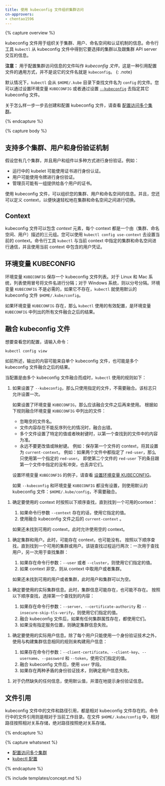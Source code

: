```yaml
---
title: 使用 kubeconfig 文件组织集群访问
cn-approvers:
- chentao1596
---
```

<!--
---
title: Organizing Cluster Access Using kubeconfig Files
---
-->

{% capture overview %}

<!--
Use kubeconfig files to organize information about clusters, users, namespaces, and
authentication mechanisms. The `kubectl` command-line tool uses kubeconfig files to
find the information it needs to choose a cluster and communicate with the API server
of a cluster.
-->
kubeconfig 文件用于组织关于集群、用户、命名空间和认证机制的信息。命令行工具 `kubectl` 从 kubeconfig 文件中得到它要选择的集群以及跟集群 API server 交互的信息。

<!--
**Note:** A file that is used to configure access to clusters is called
a *kubeconfig file*. This is a generic way of referring to configuration files.
It does not mean that there is a file named `kubeconfig`.
-->
**注意：** 用于配置集群访问信息的文件叫作 *kubeconfig 文件*，这是一种引用配置文件的通用方式，并不是说它的文件名就是 `kubeconfig`。
{: .note}

<!--
By default, `kubectl` looks for a file named `config` in the `$HOME/.kube` directory.
You can specify other kubeconfig files by setting the `KUBECONFIG` environment
variable or by setting the
[`--kubeconfig`](/docs/user-guide/kubectl/{{page.version}}/) flag.
-->
默认情况下，`kubectl` 会从 `$HOME/.kube` 目录下查找文件名为 `config` 的文件。您可以通过设置环境变量 `KUBECONFIG` 或者通过设置 [`--kubeconfig`](/docs/user-guide/kubectl/{{page.version}}/) 去指定其它 kubeconfig 文件。

<!--
For step-by-step instructions on creating and specifying kubeconfig files, see
[Configure Access to Multiple Clusters](/docs/tasks/access-application-cluster/configure-access-multiple-clusters).
-->
关于怎么样一步一步去创建和配置 kubeconfig 文件，请查看 [配置访问多个集群](/docs/tasks/access-application-cluster/configure-access-multiple-clusters)。

{% endcapture %}


{% capture body %}

<!--
## Supporting multiple clusters, users, and authentication mechanisms
-->
## 支持多个集群、用户和身份验证机制

<!--
Suppose you have several clusters, and your users and components authenticate
in a variety of ways. For example:
-->
假设您有几个集群，并且用户和组件以多种方式进行身份验证。例如：

<!--
- A running kubelet might authenticate using certificates.
- A user might authenticate using tokens.
- Administrators might have sets of certificates that they provide to individual users.
-->
- 运行中的 kubelet 可能使用证书进行身份认证。
- 用户可能使用令牌进行身份验证。
- 管理员可能有一组提供给各个用户的证书。

<!--
With kubeconfig files, you can organize your clusters, users, and namespaces.
And you can define contexts that enable users to quickly and easily switch between
clusters and namespaces.
-->
使用 kubeconfig 文件，可以组织您的集群、用户和命名空间的信息。并且，您还可以定义 context，以便快速轻松地在集群和命名空间之间进行切换。

## Context

<!--
A kubeconfig file can have *context* elements. Each context is a triple
(cluster, namespace, user). You can use `kubectl config use-context` to set
the current context. The `kubectl` command-line tool communicates with the
cluster and namespace listed in the current context. And it uses the
credentials of the user listed in the current context.
-->
kubeconfig 文件可以包含 *context* 元素，每个 context 都是一个由（集群、命名空间、用户）描述的三元组。您可以使用 `kubectl config use-context` 去设置当前的 context。命令行工具 `kubectl` 与当前 context 中指定的集群和命名空间进行通信，并且使用当前 context 中包含的用户凭证。

<!--
## The KUBECONFIG environment variable
-->
## 环境变量 KUBECONFIG

<!--
The `KUBECONFIG` environment variable holds a list of kubeconfig files.
For Linux and Mac, the list is colon-delimited. For Windows, the list
is semicolon-delimited. The `KUBECONFIG` environment variable is not
required. If the `KUBECONFIG` environment variable doesn't exist,
`kubectl` uses the default kubeconfig file, `$HOME/.kube/config`.
-->
环境变量 `KUBECONFIG` 保存一个 kubeconfig 文件列表。对于 Linux 和 Mac 系统，列表使用冒号将文件名进行分隔；对于 Windows 系统，则以分号分隔。环境变量 `KUBECONFIG` 不是必需的，如果它不存在，`kubectl` 就使用默认的 kubeconfig 文件 `$HOME/.kube/config`。

<!--
If the `KUBECONFIG` environment variable does exist, `kubectl` uses
an effective configuration that is the result of merging the files
listed in the `KUBECONFIG` environment variable.
-->
如果环境变量 `KUBECONFIG` 存在，那么 `kubectl` 使用的有效配置，是环境变量 `KUBECONFIG` 中列出的所有文件融合之后的结果。

<!--
## Merging kubeconfig files
-->
## 融合 kubeconfig 文件

<!--
To see your configuration, enter this command:
-->
想要查看您的配置，请输入命令：

```shell
kubectl config view
```

<!--
As described previously, the output might be from a single kubeconfig file,
or it might be the result of merging several kubeconfig files.
-->
如前所述，输出的内容可能来自单个 kubeconfig 文件，也可能是多个 kubeconfig 文件融合之后的结果。

<!--
Here are the rules that `kubectl` uses when it merges kubeconfig files:
-->
当配置是由多个 kubeconfig 文件融合而成时，`kubectl` 使用的规则如下：

<!--
1. If the `--kubeconfig` flag is set, use only the specified file. Do not merge.
   Only one instance of this flag is allowed.

   Otherwise, if the `KUBECONFIG` environment variable is set, use it as a
   list of files that should be merged.
   Merge the files listed in the `KUBECONFIG` envrionment variable
   according to these rules:

   * Ignore empty filenames.
   * Produce errors for files with content that cannot be deserialized.
   * The first file to set a particular value or map key wins.
   * Never change the value or map key.
     Example: Preserve the context of the first file to set `current-context`.
     Example: If two files specify a `red-user`, use only values from the first file's `red-user`.
     Even if the second file has non-conflicting entries under `red-user`, discard them.

   For an example of setting the `KUBECONFIG` environment variable, see
   [Setting the KUBECONFIG environment variable](/docs/tasks/access-application-cluster/configure-access-multiple-clusters/#set-the-kubeconfig-environment-variable).

   Otherwise, use the default kubeconfig file, `$HOME/.kube/config`, with no merging.
-->
1. 如果设置了 `--kubeconfig`，那么只使用指定的文件，不需要融合。该标志只允许设置一次。
	
   如果设置了环境变量 `KUBECONFIG`，那么应该融合文件之后再来使用。
   根据如下规则融合环境变量 `KUBECONFIG` 中列出的文件：
   
   * 忽略空的文件名。
   * 文件内容存在不能反序列化的情况时，融合出错。
   * 多个文件设置了特定的值或者映射键时，以第一个查找到的文件中的内容为准。
   * 永远不要更改值或映射键。
     例如：保存第一个文件的 context，将其设置为 `current-context`。
	 例如：如果两个文件中都指定了 `red-user`，那么只使用第一个指定的 `red-user`。
     即使第二个文件的 `red-user` 下的条目跟第一个文件中指定的没有冲突，也丢弃它们。
	 
   设置环境变量 `KUBECONFIG` 的例子，请查看 [设置环境变量 KUBECONFIG](/docs/tasks/access-application-cluster/configure-access-multiple-clusters/#set-the-kubeconfig-environment-variable)。

   如果 `--kubeconfig` 和环境变量 `KUBECONFIG` 都没有设置，则使用默认的 kubeconfig 文件：`$HOME/.kube/config`，不需要融合。
   
<!--
1. Determine the context to use based on the first hit in this chain:

    1. Use the `--context` command-line flag if it exits.
    1. Use the `current-context` from the merged kubeconfig files.

   An empty context is allowed at this point.
-->
1. 确定要使用的 context 时按照以下顺序查找，直到找到一个可用的context：
    1. 如果命令行参数 `--context` 存在的话，使用它指定的值。
	1. 使用融合 kubeconfig 文件之后的 `current-context` 。
	
   如果还未找到可用的 context，此时允许使用空的 context。	

<!--
1. Determine the cluster and user. At this point, there might or might not be a context.
   Determine the cluster and user based on the first hit in this chain,
   which is run twice: once for user and once for cluster:

   1. Use a command-line flag if it exists: `--user` or `--cluster`.
   1. If the context is non-empty, take the user or cluster from the context.

   The user and cluster can be empty at this point.
-->
1. 确定集群和用户。此时，可能存在 context，也可能没有。
   按照以下顺序查找，直到找到一个可用的集群或用户。该链查找过程运行两次：一次用于查找用户，另一次用于查找集群：
   
   1. 如果存在命令行参数：`--user` 或者 `--cluster`，则使用它们指定的值。
   1. 如果 context 非空，则从 context 中取用户或者集群。
   
   如果还未找到可用的用户或者集群，此时用户和集群可以为空。

<!--
1. Determine the actual cluster information to use. At this point, there might or
   might not be cluster information.
   Build each piece of the cluster information based on this chain; the first hit wins:

   1. Use command line flags if they exist: `--server`, `--certificate-authority`, `--insecure-skip-tls-verify`.
   1. If any cluster information attributes exist from the merged kubeconfig files, use them.
   1. If there is no server location, fail.
-->
1. 确定要使用的实际集群信息。此时，集群信息可能存在，也可能不存在。
   按照以下顺序查找，选择第一个查找到的内容：
   
   1. 如果存在命令行参数：`--server`、`--certificate-authority` 和 `--insecure-skip-tls-verify`，则使用它们指定的值。
   1. 融合 kubeconfig 文件后，如果有任何集群属性存在，都使用它们。
   1. 如果没有指定服务位置，则确定集群信息失败。

<!--
1. Determine the actual user information to use. Build user information using the same
   rules as cluster information, except allow only one authentication
   technique per user:

   1. Use command line flags if they exist: `--client-certificate`, `--client-key`, `--username`, `--password`, `--token`.
   1. Use the `user` fields from the merged kubeconfig files.
   1. If there are two conflicting techniques, fail.
-->
1. 确定要使用的实际用户信息。除了每个用户只能使用一个身份验证技术之外，使用与构建集群信息相同的规则来构建用户信息：

   1. 如果存在命令行参数：`--client-certificate`、`--client-key`、`--username`、`--password` 和 `--token`，使用它们指定的值。
   1. 融合 kubeconfig 文件后，使用 `user` 字段。
   1. 如果存在两种矛盾的身份验证技术，则确定用户信息失败。

<!--
1. For any information still missing, use default values and potentially
   prompt for authentication information.
-->
1. 对于仍然缺失的任何信息，使用默认值，并潜在地提示身份验证信息。

<!--
## File references
-->
## 文件引用

<!--
File and path references in a kubeconfig file are relative to the location of the kubeconfig file.
File references on the command line are relative to the current working directory.
In `$HOME/.kube/config`, relative paths are stored relatively, and absolute paths
are stored absolutely.
-->

kubeconfig 文件中的文件和路径引用，都是相对 kubeconfig 文件存在的。命令行中的文件引用则是相对于当前工作目录。在文件 `$HOME/.kube/config` 中，相对路径按照相对关系存储，绝对路径按照绝对关系存储。

{% endcapture %}


{% capture whatsnext %}

<!--
* [Configure Access to Multiple Clusters](/docs/tasks/access-application-cluster/configure-access-multiple-clusters/)
* [kubectl config](/docs/user-guide/kubectl/{{page.version}}/)
-->
* [配置访问多个集群](/docs/tasks/access-application-cluster/configure-access-multiple-clusters/)
* [kubectl 配置](/docs/user-guide/kubectl/{{page.version}}/)

{% endcapture %}

{% include templates/concept.md %}

